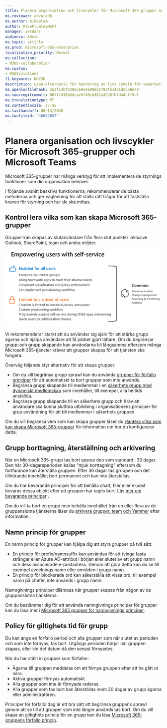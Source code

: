```yaml
---
title: Planera organisation och livscykler för Microsoft 365-grupper och Microsoft Teams
ms.reviewer: arvaradh
ms.author: mikeplum
author: MikePlumleyMSFT
manager: serdars
audience: Admin
ms.topic: article
ms.prod: microsoft-365-enterprise
localization_priority: Normal
ms.collection:
- M365-collaboration
ms.custom:
- M365solutions
f1.keywords: NOCSH
description: Lean-alternativ för hantering av livs cykeln för samarbets verktyg i Microsoft 365
ms.openlocfilehash: 2a2f14bf439ec69e4609d22783fb14d1d5cb8e70
ms.sourcegitcommit: 66f1f430b3dcae5f46cb362a32d6fb7da4cff5c1
ms.translationtype: MT
ms.contentlocale: sv-SE
ms.lasthandoff: 08/13/2020
ms.locfileid: "46662857"
---
```

# <a name="plan-organization-and-lifecycle-governance-for-microsoft-365-groups-and-microsoft-teams"></a>Planera organisation och livscykler för Microsoft 365-grupper och Microsoft Teams

Microsoft 365-grupper har många verktyg för att implementera de styrnings funktioner som din organisation behöver. 

I följande avsnitt beskrivs funktionerna, rekommenderar de bästa metoderna och ger vägledning för att ställa rätt frågor för att fastställa kraven för styrning och hur de ska mötas.

## <a name="control-who-can-create-microsoft-365-groups"></a>Kontrol lera vilka som kan skapa Microsoft 365-grupper

Grupper kan skapas av slutanvändare från flera slut punkter inklusive Outlook, SharePoint, team och andra miljöer.

![bild DESC](../media/04.png)

Vi rekommenderar starkt att du använder sig själv för att stärka grupp ägarna och hjälpa användare att få jobbet gjort lättare. Om du begränsar grupp-och grupp skapande kan användarna bli långsamma eftersom många Microsoft 365-tjänster kräver att grupper skapas för att tjänsten ska fungera.

Överväg följande styr alternativ för att skapa grupper:

- Om du vill begränsa grupp sprawl kan du använda [grupper för förfallo principer](microsoft-365-groups-expiration-policy.md) för att automatiskt ta bort grupper som inte används.
- Begränsa grupp skapande till medlemmar i en [säkerhets grupp med dynamiskt medlemskap](https://docs.microsoft.com/azure/active-directory/users-groups-roles/groups-create-rule) som innehåller, till exempel, alla heltids anställda.
- Begränsa grupp skapande till en säkerhets grupp och Kräv att användare ska kunna slutföra utbildning i organisationens principer för grup användning för att bli medlemmar i säkerhets gruppen.

Om du vill begränsa vem som kan skapa grupper läser du [Hantera vilka som kan skapa Microsoft 365-grupper](manage-creation-of-groups.md) för information om hur du konfigurerar detta.

## <a name="group-delete-restore-and-archiving"></a>Grupp borttagning, återställning och arkivering

När en Microsoft 365-grupp tas bort sparas den som standard i 30 dagar. Den här 30-dagarsperioden kallas "mjuk borttagning" eftersom du fortfarande kan återställa gruppen. Efter 30 dagar tas gruppen och det tillhörande innehållet bort permanent och kan inte återställas.

Om du har bevarande principer för att behålla chatt, filer eller e-post bevaras dessa objekt efter att gruppen har tagits bort. Läs [mer om bevarande principer](https://docs.microsoft.com/microsoft-365/compliance/retention-policies) .

Om du vill ta bort en grupp men behålla innehållet från en eller flera av de gruppanslutna tjänsterna läser du [arkivera grupper, team och Yammer](end-life-cycle-groups-teams-sites-yammer.md) efter information.

## <a name="group-naming-policy"></a>Namn princip för grupper

En namn princip för grupper kan hjälpa dig att styra grupper på två sätt:

- En princip för prefix/namnsuffix kan användas för att tvinga fasta strängar eller Azure AD-attribut i början eller slutet av ett grupp namn och dess associerade e-postadress. Genom att göra detta kan du se till exempel avdelnings namn eller områden i grupp namn.
- En princip för blockerade ord kan säkerställa att vissa ord, till exempel namn på chefer, inte används i grupp namn.

Namngivnings principer tillämpas när grupper skapas från någon av de gruppanslutna tjänsterna.

Om du bestämmer dig för att använda namngivnings principer för grupper kan du läsa mer i [Microsoft 365 grupper för namngivnings principer](groups-naming-policy.md).

## <a name="group-expiration-policy"></a>Policy för giltighets tid för grupp

Du kan ange en förfallo period och alla grupper som når slutet av perioden och som inte förnyas, tas bort. Utgångs perioden börjar när gruppen skapas, eller vid det datum då den senast förnyades.

När du har ställt in grupper som förfaller:
- Ägarna till gruppen meddelas om att förnya gruppen efter att ha gått ut nära.
- Aktiva grupper förnyas automatiskt.
- Alla grupper som inte är förnyade raderas.
- Alla grupper som tas bort kan återställas inom 30 dagar av grupp ägarna eller administratören.

Principer för förfallo dag är ett bra sätt att begränsa gruppens sprawl genom att se till att grupper som inte längre används tas bort. Om du vill skapa en giltighets princip för en grupp kan du läsa [Microsoft 365-gruppens förfallo princip](microsoft-365-groups-expiration-policy.md).

